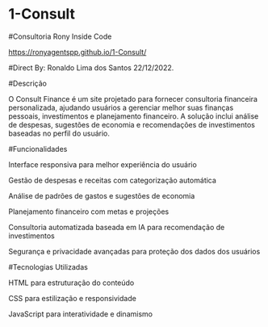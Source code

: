 # 1-Consult
#Consultoria Rony Inside Code

https://ronyagentspp.github.io/1-Consult/

#Direct By: Ronaldo Lima dos Santos 22/12/2022.



#Descrição

O Consult Finance é um site projetado para fornecer consultoria financeira personalizada, 
ajudando usuários a gerenciar melhor suas finanças pessoais, investimentos e planejamento financeiro. 
A solução inclui análise de despesas, sugestões de economia e 
recomendações de investimentos baseadas no perfil do usuário.

#Funcionalidades


Interface responsiva para melhor experiência do usuário

Gestão de despesas e receitas com categorização automática

Análise de padrões de gastos e sugestões de economia

Planejamento financeiro com metas e projeções

Consultoria automatizada baseada em IA para recomendação de investimentos

Segurança e privacidade avançadas para proteção dos dados dos usuários


#Tecnologias Utilizadas

HTML para estruturação do conteúdo

CSS para estilização e responsividade

JavaScript para interatividade e dinamismo






